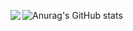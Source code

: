 ![Anurag's GitHub stats](https://github-readme-stats.vercel.app/api?username=Alsdnworks&show_icons=true&theme=radical)
<img align='left' src="http://mazassumnida.wtf/api/v2/generate_badge?boj=alsdream702">
